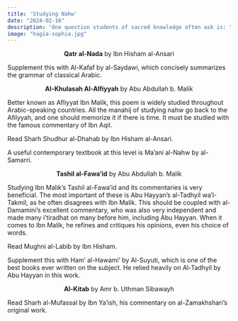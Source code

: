 ```yaml
---
title: 'Studying Nahw'
date: "2024-02-16"
description: 'One question students of sacred knowledge often ask is: "what is the proper method of acquiring the understanding of a particular legal school of thought?" The following is a detailed guide to the study of the Hanbali madhab in order to gain true mastery.'
image: "hagia-sophia.jpg"
---
```



<center><b>Qatr al-Nada</b>
by Ibn Hisham al-Ansari</center>

Supplement this with Al-Kafaf by al-Saydawi, which concisely summarizes the grammar of classical Arabic.

<center><b>Al-Khulasah Al-Alfiyyah</b>
by Abu Abdullah b. Malik</center>

Better known as Afliyyat Ibn Malik, this poem is widely studied throughout Arabic-speaking countries. All the manahij of studying nahw go back to the Afilyyah, and one should memorize it if there is time. It must be studied with the famous commentary of Ibn Aqil.

Read Sharh Shudhur al-Dhahab by Ibn Hisham al-Ansari.

A useful contemporary textbook at this level is Ma’ani al-Nahw by al-Samarri.

<center><b>Tashil al-Fawa’id</b>
by Abu Abdullah b. Malik</center>

Studying Ibn Malik’s Tashil al-Fawa’id and its commentaries is very beneficial. The most important of these is Abu Hayyan’s al-Tadhyil wa’l-Takmil, as he often disagrees with Ibn Malik. This should be coupled with al-Damamini’s excellent commentary, who was also very independent and made many i’tiradhat on many before him, including Abu Hayyan. When it comes to Ibn Malik, he refines and critiques his opinions, even his choice of words.

Read Mughni al-Labib by Ibn Hisham.

Supplement this with Ham’ al-Hawami’ by Al-Suyuti, which is one of the best books ever written on the subject. He relied heavily on Al-Tadhyil by Abu Hayyan in this work.

<center><b>Al-Kitab</b>
by Amr b. Uthman Sibawayh</center>

Read Sharh al-Mufassal by Ibn Ya’ish, his commentary on al-Zamakhshari’s original work.
